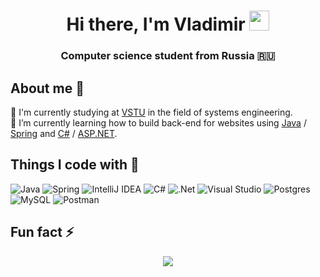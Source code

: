 <h1 align="center">Hi there, I'm Vladimir
<img src="https://github.com/blackcater/blackcater/raw/main/images/Hi.gif" height="32"/></h1>
<h3 align="center">Computer science student from Russia 🇷🇺</h3>  

## About me 💬  

🔬 I'm currently studying at [VSTU](https://www.vstu.ru/) in the field of systems engineering.   
🌱 I’m currently learning how to build back-end for websites using [Java](https://www.java.com) / [Spring](https://spring.io/) and [C#](https://learn.microsoft.com/ru-ru/dotnet/csharp/) / [ASP.NET](https://dotnet.microsoft.com/en-us/apps/aspnet).  

## Things I code with 🔭
![Java](https://img.shields.io/badge/java-%23ED8B00.svg?style=for-the-badge&logo=java&logoColor=white) ![Spring](https://img.shields.io/badge/spring-%236DB33F.svg?style=for-the-badge&logo=spring&logoColor=white) ![IntelliJ IDEA](https://img.shields.io/badge/IntelliJIDEA-000000.svg?style=for-the-badge&logo=intellij-idea&logoColor=white) ![C#](https://img.shields.io/badge/c%23-%23239120.svg?style=for-the-badge&logo=c-sharp&logoColor=white) ![.Net](https://img.shields.io/badge/.NET-5C2D91?style=for-the-badge&logo=.net&logoColor=white) ![Visual Studio](https://img.shields.io/badge/Visual%20Studio-5C2D91.svg?style=for-the-badge&logo=visual-studio&logoColor=white) ![Postgres](https://img.shields.io/badge/postgres-%23316192.svg?style=for-the-badge&logo=postgresql&logoColor=white) ![MySQL](https://img.shields.io/badge/mysql-%2300f.svg?style=for-the-badge&logo=mysql&logoColor=white) ![Postman](https://img.shields.io/badge/Postman-FF6C37?style=for-the-badge&logo=postman&logoColor=white)

##  Fun fact ⚡

<p align="center">
  <img src="https://github-readme-streak-stats.herokuapp.com/?user=The-Katsu" />
</p>



<!--
**The-Katsu/The-Katsu** is a ✨ _special_ ✨ repository because its `README.md` (this file) appears on your GitHub profile.

<p align="center">
  <img src="https://github-readme-stats.vercel.app/api/top-langs/?username=The-Katsu&layout=compact&theme=buefy" />
</p> 

Here are some ideas to get you started:

- 🔭 I’m currently working on ...
- 🌱 I’m currently learning ...
- 👯 I’m looking to collaborate on ...
- 🤔 I’m looking for help with ...
- 💬 Ask me about ...
- 📫 How to reach me: ...
- 😄 Pronouns: ...
- ⚡ Fun fact: ...


[![Top Langs](https://github-readme-stats.vercel.app/api/top-langs/?username=The-Katsu&layout=compact)](https://github.com/anuraghazra/github-readme-stats)
-->
